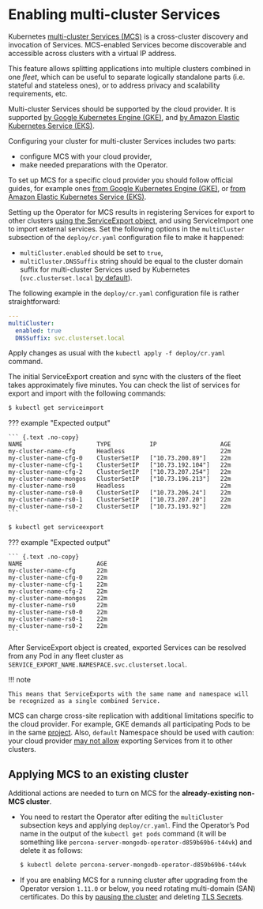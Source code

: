 # Enabling multi-cluster Services

Kubernetes [multi-cluster Services (MCS)](https://cloud.google.com/kubernetes-engine/docs/concepts/multi-cluster-services)
is a cross-cluster discovery and invocation of Services. MCS-enabled Services
become discoverable and accessible across clusters with a virtual IP address.

This feature allows splitting applications into multiple clusters combined in
one _fleet_, which can be useful to separate logically standalone parts
(i.e. stateful and stateless ones), or to address privacy and scalability
requirements, etc.

Multi-cluster Services should be supported by the cloud provider. It is
supported [by Google Kubernetes Engine (GKE)](https://cloud.google.com/kubernetes-engine/docs/concepts/multi-cluster-services),
and [by Amazon Elastic Kubernetes Service (EKS)](https://aws.amazon.com/blogs/opensource/introducing-the-aws-cloud-map-multicluster-service-controller-for-k8s-for-kubernetes-multicluster-service-discovery/).

Configuring your cluster for multi-cluster Services includes two parts:

- configure MCS with your cloud provider,
- make needed preparations with the Operator.

To set up MCS for a specific cloud provider you should follow official guides,
for example ones [from Google Kubernetes Engine (GKE)](https://cloud.google.com/kubernetes-engine/docs/how-to/multi-cluster-services),
or [from Amazon Elastic Kubernetes Service (EKS)](https://aws.amazon.com/blogs/opensource/introducing-the-aws-cloud-map-multicluster-service-controller-for-k8s-for-kubernetes-multicluster-service-discovery/).

Setting up the Operator for MCS results in registering Services for export to
other clusters [using the ServiceExport object](https://cloud.google.com/kubernetes-engine/docs/how-to/multi-cluster-services),
and using ServiceImport one to import external services. Set the following
options in the `multiCluster` subsection of the `deploy/cr.yaml` configuration
file to make it happened:

- `multiCluster.enabled` should be set to `true`,
- `multiCluster.DNSSuffix` string should be equal to the cluster domain suffix
  for multi-cluster Services used by Kubernetes (`svc.clusterset.local`
  [by default](https://cloud.google.com/kubernetes-engine/docs/how-to/multi-cluster-services)).

The following example in the `deploy/cr.yaml` configuration file is rather
straightforward:

```yaml
---
multiCluster:
  enabled: true
  DNSSuffix: svc.clusterset.local
```

Apply changes as usual with the `kubectl apply -f deploy/cr.yaml` command.

The initial ServiceExport creation and sync with the clusters of the fleet takes
approximately five minutes. You can check the list of services for export and
import with the following commands:

```{.bash data-prompt="$" }
$ kubectl get serviceimport
```

??? example "Expected output"

    ``` {.text .no-copy}
    NAME                     TYPE           IP                  AGE
    my-cluster-name-cfg      Headless                           22m
    my-cluster-name-cfg-0    ClusterSetIP   ["10.73.200.89"]    22m
    my-cluster-name-cfg-1    ClusterSetIP   ["10.73.192.104"]   22m
    my-cluster-name-cfg-2    ClusterSetIP   ["10.73.207.254"]   22m
    my-cluster-name-mongos   ClusterSetIP   ["10.73.196.213"]   22m
    my-cluster-name-rs0      Headless                           22m
    my-cluster-name-rs0-0    ClusterSetIP   ["10.73.206.24"]    22m
    my-cluster-name-rs0-1    ClusterSetIP   ["10.73.207.20"]    22m
    my-cluster-name-rs0-2    ClusterSetIP   ["10.73.193.92"]    22m
    ```

```{.bash data-prompt="$" }
$ kubectl get serviceexport
```

??? example "Expected output"

    ``` {.text .no-copy}
    NAME                     AGE
    my-cluster-name-cfg      22m
    my-cluster-name-cfg-0    22m
    my-cluster-name-cfg-1    22m
    my-cluster-name-cfg-2    22m
    my-cluster-name-mongos   22m
    my-cluster-name-rs0      22m
    my-cluster-name-rs0-0    22m
    my-cluster-name-rs0-1    22m
    my-cluster-name-rs0-2    22m
    ```

After ServiceExport object is created, exported Services can be resolved from
any Pod in any fleet cluster as
`SERVICE_EXPORT_NAME.NAMESPACE.svc.clusterset.local`.

!!! note

    This means that ServiceExports with the same name and namespace will
    be recognized as a single combined Service.

MCS can charge cross-site replication with additional limitations specific to
the cloud provider. For example, GKE demands all participating Pods to be in the
same [project](https://cloud.google.com/resource-manager/docs/creating-managing-projects).
Also, `default` Namespace should be used with caution: your cloud provider
[may not allow](https://cloud.google.com/kubernetes-engine/docs/how-to/multi-cluster-services)
exporting Services from it to other clusters.

## Applying MCS to an existing cluster

Additional actions are needed to turn on MCS for the
**already-existing non-MCS cluster**.

- You need to restart the Operator after editing the `multiCluster` subsection
  keys and applying `deploy/cr.yaml`. Find the Operator’s Pod name in the
  output of the `kubectl get pods` command (it will be something like
  `percona-server-mongodb-operator-d859b69b6-t44vk`) and delete it as follows:

  ```{.bash data-prompt="$" }
  $ kubectl delete percona-server-mongodb-operator-d859b69b6-t44vk
  ```

- If you are enabling MCS for a running cluster after upgrading from the
  Operator version `1.11.0` or below, you need rotating multi-domain (SAN)
  certificates. Do this by [pausing the cluster](pause.md#operator-pause) and
  deleting [TLS Secrets](TLS.md#tls).
